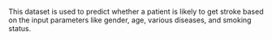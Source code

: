  This dataset is used to predict whether a patient is likely to get stroke based on the input parameters like gender, age, various diseases, and smoking status.
